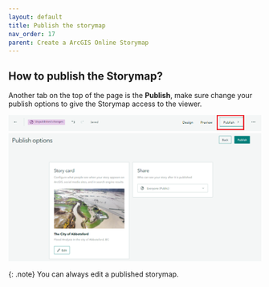 ```yaml
---
layout: default
title: Publish the storymap
nav_order: 17
parent: Create a ArcGIS Online Storymap
---
```

## How to publish the Storymap?

Another tab on the top of the page is the **Publish**, make sure change your publish options to give the Storymap access to the viewer.

![click_on_ribbon](images/publish.png)
![click_on_ribbon](images/publish_option.png)

{: .note}
You can always edit a published storymap.



